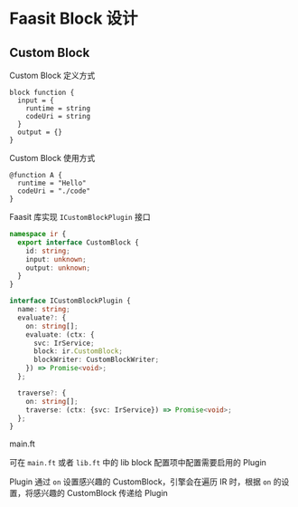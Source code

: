 # Faasit Block 设计

## Custom Block

Custom Block 定义方式

```ft
block function {
  input = {
    runtime = string
    codeUri = string
  }
  output = {}
}
```

Custom Block 使用方式

```ft
@function A {
  runtime = "Hello"
  codeUri = "./code"
}
```

Faasit 库实现 `ICustomBlockPlugin` 接口

```ts
namespace ir {
  export interface CustomBlock {
    id: string;
    input: unknown;
    output: unknown;
  }
}

interface ICustomBlockPlugin {
  name: string;
  evaluate?: {
    on: string[];
    evaluate: (ctx: {
      svc: IrService;
      block: ir.CustomBlock;
      blockWriter: CustomBlockWriter;
    }) => Promise<void>;
  };

  traverse?: {
    on: string[];
    traverse: (ctx: {svc: IrService}) => Promise<void>;
  };
}
```

main.ft

可在 `main.ft` 或者 `lib.ft` 中的 lib block 配置项中配置需要启用的 Plugin

Plugin 通过 `on` 设置感兴趣的 CustomBlock，引擎会在遍历 IR 时，根据 `on` 的设置，将感兴趣的 CustomBlock 传递给 Plugin

